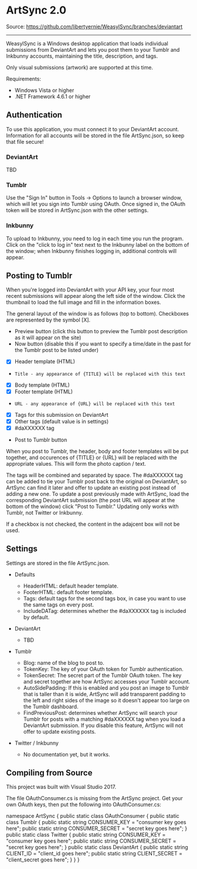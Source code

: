 ArtSync 2.0
===========

Source: https://github.com/libertyernie/WeasylSync/branches/deviantart

--------------------

WeasylSync is a Windows desktop application that loads individual submissions
from DeviantArt and lets you post them to your Tumblr and Inkbunny
accounts, maintaining the title, description, and tags.

Only visual submissions (artwork) are supported at this time.

Requirements:

* Windows Vista or higher
* .NET Framework 4.6.1 or higher

Authentication
--------------

To use this application, you must connect it to your DeviantArt
account. Information for all accounts will be stored in the file
ArtSync.json, so keep that file secure!

### DeviantArt

TBD

### Tumblr

Use the "Sign In" button in Tools -> Options to launch a browser window, which
will let you sign into Tumblr using OAuth. Once signed in, the OAuth token
will be stored in ArtSync.json with the other settings.

### Inkbunny

To upload to Inkbunny, you need to log in each time you run the program. Click
on the "click to log in" text next to the Inkbunny label on the bottom of the
window; when Inkbunny finishes logging in, additional controls will appear.

Posting to Tumblr
-----------------

When you're logged into DeviantArt with your API key, your four most recent
submissions will appear along the left side of the window. Click the thumbnail
to load the full image and fill in the information boxes.

The general layout of the window is as follows (top to bottom). Checkboxes are
represented by the symbol [X].

* Preview button (click this button to preview the Tumblr post description as
  it will appear on the site)
* Now button (disable this if you want to specify a time/date in the past for
  the Tumblr post to be listed under)
* [X] Header template (HTML)
*     Title - any appearance of {TITLE} will be replaced with this text
* [X] Body template (HTML)
* [X] Footer template (HTML)
*     URL - any appearance of {URL} will be replaced with this text
* [X] Tags for this submission on DeviantArt
* [X] Other tags (default value is in settings)
* [X] #daXXXXXX tag
* Post to Tumblr button

When you post to Tumblr, the header, body and footer templates will be put
together, and occurences of {TITLE} or {URL} will be replaced with the
appropriate values. This will form the photo caption / text.

The tags will be combined and separated by space. The #daXXXXXX tag can be
added to tie your Tumblr post back to the original on DeviantArt, so ArtSync
can find it later and offer to update an existing post instead of adding a new
one. To update a post previously made with ArtSync, load the corresponding
DeviantArt submission (the post URL will appear at the bottom of the window)
click "Post to Tumblr." Updating only works with Tumblr, not Twitter or
Inkbunny.

If a checkbox is not checked, the content in the adajcent box will not be used.

Settings
--------

Settings are stored in the file ArtSync.json.

* Defaults
  * HeaderHTML: default header template.
  * FooterHTML: default footer template.
  * Tags: default tags for the second tags box, in case you want to use the
    same tags on every post.
  * IncludeDATag: determines whether the #daXXXXXX tag is included by
    default.

* DeviantArt
  * TBD

* Tumblr
  * Blog: name of the blog to post to.
  * TokenKey: The key of your OAuth token for Tumblr authentication.
  * TokenSecret: The secret part of the Tumblr OAuth token. The key and secret
    together are how ArtSync accesses your Tumblr account.
  * AutoSidePadding: If this is enabled and you post an image to Tumblr that
    is taller than it is wide, ArtSync will add transparent padding to the
    left and right sides of the image so it doesn't appear too large on the
    Tumblr dashboard.
  * FindPreviousPost: determines whether ArtSync will search your Tumblr
    for posts with a matching #daXXXXXX tag when you load a DeviantArt
    submission. If you disable this feature, ArtSync will not offer to update
    existing posts.

* Twitter / Inkbunny
  * No documentation yet, but it works.

Compiling from Source
---------------------

This project was built with Visual Studio 2017.

The file OAuthConsumer.cs is missing from the ArtSync project. Get your own
OAuth keys, then put the following into OAuthConsumer.cs:

namespace ArtSync {
	public static class OAuthConsumer {
		public static class Tumblr {
			public static string CONSUMER_KEY = "consumer key goes here";
			public static string CONSUMER_SECRET = "secret key goes here";
		}
		public static class Twitter {
			public static string CONSUMER_KEY = "consumer key goes here";
			public static string CONSUMER_SECRET = "secret key goes here";
		}
		public static class DeviantArt {
			public static string CLIENT_ID = "client_id goes here";
			public static string CLIENT_SECRET = "client_secret goes here";
		}
	}
}
